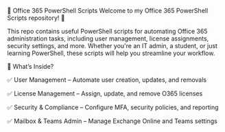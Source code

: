 📂 Office 365 PowerShell Scripts
Welcome to my Office 365 PowerShell Scripts repository! 🚀

This repo contains useful PowerShell scripts for automating Office 365 administration tasks, including user management, license assignments, security settings, and more. Whether you're an IT admin, a student, or just learning PowerShell, these scripts will help you streamline your workflow.

📌 What’s Inside?

✅ User Management – Automate user creation, updates, and removals

✅ License Management – Assign, update, and remove O365 licenses

✅ Security & Compliance – Configure MFA, security policies, and reporting

✅ Mailbox & Teams Admin – Manage Exchange Online and Teams settings
